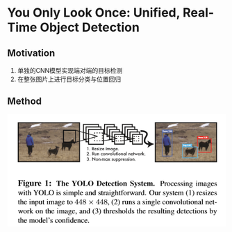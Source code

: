 # You Only Look Once: Unified, Real-Time Object Detection

## Motivation

1. 单独的CNN模型实现端对端的目标检测
2. 在整张图片上进行目标分类与位置回归

## Method

![1568818383183](../img/1568818383183.png)
